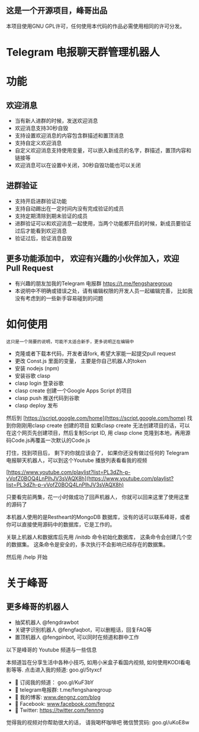 

## 这是一个开源项目，峰哥出品
  本项目使用GNU GPL许可，任何使用本代码的作品必需使用相同的许可分发。
# Telegram 电报聊天群管理机器人	

# 功能
## 欢迎消息
- 当有新人进群的时候，发送欢迎消息
- 欢迎消息支持30秒自毁 
- 支持设置欢迎消息的内容包含群描述和置顶消息
- 支持自定义欢迎消息
- 自定义欢迎消息支持使用变量，可以嵌入新成员的名字，群描述，置顶内容和链接等
- 欢迎消息可以在设置中关闭，30秒自毁功能也可以关闭
## 进群验证
- 支持开启进群验证功能
- 支持自动踢出在一定时间内没有完成验证的成员
- 支持定期清除到期未验证的成员
- 进群验证可以和欢迎消息一起使用，当两个功能都开启的时候，新成员要验证过后才能看到欢迎消息
- 验证过后，验证消息自毁

## 更多功能添加中， 欢迎有兴趣的小伙伴加入，欢迎 Pull Request
- 有兴趣的朋友加我的Telegram 电报群 https://t.me/fengsharegroup
- 本说明中不明确或错误之处，请有编辑权限的开发人员一起编辑完善， 比如我没有考虑到的一些新手容易碰到的问题

# 如何使用 
	这只是一个简要的说明，可能不太适合新手，更多说明正在编辑中


- 克隆或者下载本代码，开发者请fork, 希望大家能一起提交pull request
- 更改 Const.js 里面的变量， 主要是你自己机器人的token
- 安装 nodejs (npm)
- 安装谷歌 clasp
- clasp login 登录谷歌
- clasp create 创建一个Google Apps Script 的项目
- clasp push 推送代码到谷歌
- clasp deploy 发布

然后到 [https://script.google.com/home](https://script.google.com/home) 找到你刚刚用clasp create 创建的项目
如果clasp create 无法创建项目的话，可以在这个网页先创建项目，然后复制Script ID, 用 clasp clone 克隆到本地，再用源码Code.js再覆盖一次默认的Code.js

打住，找到项目后， 剩下的你就应该会了， 如果你还没有做过任何的 Telegram 电报聊天机器人，可以到这个Youtube 播放列表看看我的视频 

[https://www.youtube.com/playlist?list=PL3dZh-p-vVofZ0BOQ4LnPlhJV3sVAQX8h](https://www.youtube.com/playlist?list=PL3dZh-p-vVofZ0BOQ4LnPlhJV3sVAQX8h)

只要看完前两集，花一小时做成功了回声机器人， 你就可以回来这里了使用这里的源码了

本机器人使用的是Restheart的MongoDB 数据库，没有的话可以联系峰哥，或者你可以直接使用源码中的数据库，它是工作的。

关联上机器人和数据库后先用 /initdb 命令初始化数据库， 这条命令会创建几个空的数据集。 这条命令是安全的，多次执行不会影响已经存在的数据集。

然后用 /help 开始

# 关于峰哥

## 更多峰哥的机器人
- 抽奖机器人 @fengdrawbot
- 关键字识别机器人 @fengfaqbot，可以删粗话，回复FAQ等
- 置顶机器人 @fengpinbot, 可以同时在频道和群中工作


以下是峰哥的 Youtube 频道与一些信息

本频道旨在分享生活中各种小技巧, 如用小米盒子看国内视频, 如何使用KODI看电影等等. 点击进入我的频道: goo.gl/5tyxcf

- 🔷 订阅我的频道： goo.gl/KuF3bY
- 🔷 telegram电报群: t.me/fengsharegroup
- 🔷 我的博客: www.dengnz.com/blog
- 🔷 Facebook: www.facebook.com/fengnz
- 🔷 Twitter: https://twitter.com/fennng

觉得我的视频对你帮助很大的话， 请我喝杯咖啡吧
微信赞赏码: goo.gl/uKoE8w



